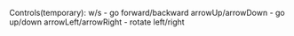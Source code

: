 Controls(temporary):
w/s - go forward/backward
arrowUp/arrowDown - go up/down
arrowLeft/arrowRight - rotate left/right 